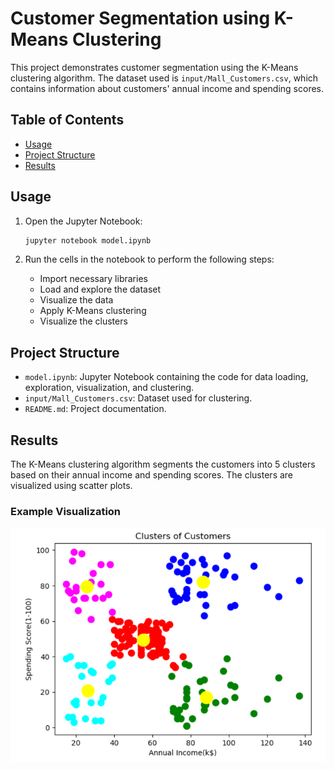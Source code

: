 # Customer Segmentation using K-Means Clustering

This project demonstrates customer segmentation using the K-Means clustering algorithm. The dataset used is `input/Mall_Customers.csv`, which contains information about customers' annual income and spending scores.

## Table of Contents

- [Usage](#usage)
- [Project Structure](#project-structure)
- [Results](#results)

## Usage

1. Open the Jupyter Notebook:

   ```sh
   jupyter notebook model.ipynb
   ```

2. Run the cells in the notebook to perform the following steps:
   - Import necessary libraries
   - Load and explore the dataset
   - Visualize the data
   - Apply K-Means clustering
   - Visualize the clusters

## Project Structure

- `model.ipynb`: Jupyter Notebook containing the code for data loading, exploration, visualization, and clustering.
- `input/Mall_Customers.csv`: Dataset used for clustering.
- `README.md`: Project documentation.

## Results

The K-Means clustering algorithm segments the customers into 5 clusters based on their annual income and spending scores. The clusters are visualized using scatter plots.

### Example Visualization

![Clusters of Customers](images/clusters.png)
